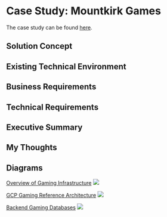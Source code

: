 # Case Study: Mountkirk Games

The case study can be found [here](https://services.google.com/fh/files/blogs/master_case_study_mountkirk_games.pdf).


## Solution Concept


## Existing Technical Environment



## Business Requirements


## Technical Requirements


## Executive Summary


## My Thoughts

> 



## Diagrams

[Overview of Gaming Infrastructure](https://cloud.google.com/architecture/cloud-game-infrastructure?hl=en)
![](https://cloud.google.com/architecture/images/game-cloud-infrastructure.svg)

[GCP Gaming Reference Architecture](https://cloud.google.com/architecture/images/best-practices-mobile-game-architecture-reference.svg)
![](https://cloud.google.com/architecture/images/best-practices-mobile-game-architecture-reference.svg)

[Backend Gaming Databases](https://cloud.google.com/architecture/gaming-backend-databases?hl=en)
![](https://cloud.google.com/architecture/images/gaming-backend-databases.png)